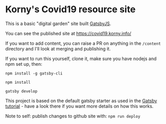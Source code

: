 # Korny's Covid19 resource site

This is a basic "digital garden" site built [GatsbyJS](https://www.gatsbyjs.org/).

You can see the published site at <https://covid19.korny.info/>

If you want to add content, you can raise a PR on anything in the `/content` directory and I'll look at merging and publishing it.

If you want to run this yourself, clone it, make sure you have nodejs and npm set up, then:

```
npm install -g gatsby-cli

npm install

gatsby develop
```

This project is based on the default gatsby starter as used in the [Gatsby tutorial](https://www.gatsbyjs.org/tutorial/) - have a look there if you want more details on how this works.

Note to self: publish changes to github site with:
`npm run deploy`